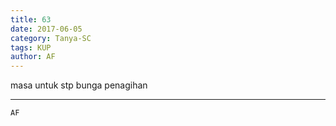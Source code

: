 ```yaml
---
title: 63
date: 2017-06-05
category: Tanya-SC
tags: KUP
author: AF
---
```


masa untuk stp bunga penagihan

---



`AF`
